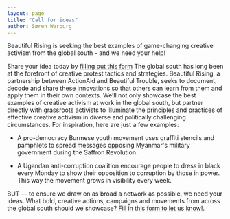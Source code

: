 ```yaml
---
layout: page
title: "Call for ideas"
author: Søren Warburg
---
```

Beautiful Rising is seeking the best examples of game-changing creative activism from the global south - and we need your help!

Share your idea today by [filling out this form](http://goo.gl/forms/ReUsiSJ5FX) 
The global south has long been at the forefront of creative protest tactics and strategies. Beautiful Rising, a partnership between ActionAid and Beautiful Trouble, seeks to document, decode and share these innovations so that others can learn from them and apply them in their own contexts. We’ll not only showcase the best examples of creative activism at work in the global south, but partner directly with grassroots activists to illuminate the principles and practices of effective creative activism in diverse and politically challenging circumstances. For inspiration, here are just a few examples:
 
* A pro-democracy Burmese youth movement uses graffiti stencils and pamphlets to spread messages opposing Myanmar's military government during the Saffron Revolution.

* A Ugandan anti-corruption coalition encourage people to dress in black every Monday to show their opposition to corruption by those in power. This way the movement grows in visibility every week.

BUT — to ensure we draw on as broad a network as possible, we need your ideas. What bold, creative actions, campaigns and movements from across the global south should we showcase? [Fill in this form to let us know!](http://goo.gl/forms/ReUsiSJ5FX).
